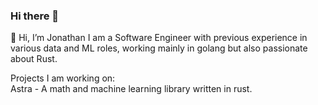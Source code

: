 ### Hi there 👋

<!--
**john-s58/john-s58** is a ✨ _special_ ✨ repository because its `README.md` (this file) appears on your GitHub profile.
-->
👋 Hi, I’m Jonathan I am a Software Engineer with previous experience in various data and ML roles, working mainly in golang but also passionate about Rust.

Projects I am working on:<br>
Astra - A math and machine learning library written in rust.

